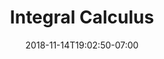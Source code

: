 ---
title: 'Integral Calculus'
date: 2018-11-14T19:02:50-07:00
draft: false
weight: 9
extensions:
    - katex
---